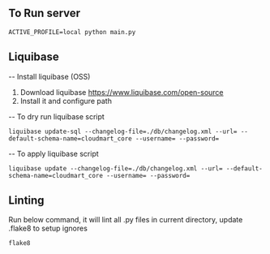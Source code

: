 ## To Run server
```
ACTIVE_PROFILE=local python main.py
```

## Liquibase

-- Install liquibase (OSS)
1. Download liquibase
https://www.liquibase.com/open-source
2. Install it and configure path

-- To dry run liquibase script
```
liquibase update-sql --changelog-file=./db/changelog.xml --url= --default-schema-name=cloudmart_core --username= --password=
```

-- To apply liquibase script
```
liquibase update --changelog-file=./db/changelog.xml --url= --default-schema-name=cloudmart_core --username= --password=
```


## Linting
Run below command, it will lint all .py files in current directory, update .flake8 to setup ignores
```
flake8
```
